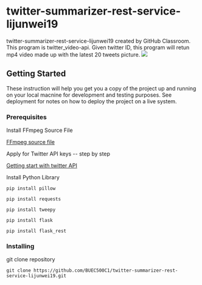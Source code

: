 # twitter-summarizer-rest-service-lijunwei19
twitter-summarizer-rest-service-lijunwei19 created by GitHub Classroom. This program is twitter_video-api. Given twitter ID, this program will retun mp4 video made up with the latest 20 tweets picture. 
![](https://miro.medium.com/max/1250/1*EVJyTyvcx_puOVJSscJveg.jpeg)
## Getting Started 
These instruction will help you get you a copy of the project up and running on your local macnine for development and testing purposes. See deployment for notes on how to deploy the project on a live system.
### Prerequisites
Install FFmpeg Source File  

[FFmpeg source file](https://www.ffmpeg.org/download.html)

Apply for Twitter API keys  -- step by step 

[Getting start with twitter API](https://developer.twitter.com/en/apply-for-access)


Install Python Library
```
pip install pillow

pip install requests

pip install tweepy

pip install flask

pip install flask_rest
```
### Installing 
git clone repository
```
git clone https://github.com/BUEC500C1/twitter-summarizer-rest-service-lijunwei19.git
```
